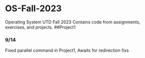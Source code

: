 # OS-Fall-2023
Operating System UTD Fall 2023
Contains code from assignments, exercises, and projects.
##Project1
### 9/14
Fixed parallel command in Project1, Awaits for redirection fixs
